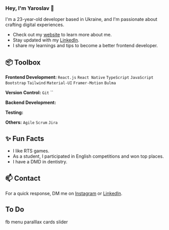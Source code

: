 ### Hey, I'm Yaroslav 👋  

I'm a 23-year-old developer based in Ukraine, and I'm passionate about crafting digital experiences. 

- Check out my [website]() to learn more about me.
- Stay updated with my [LinkedIn]().
- I share my learnings and tips to become a better frontend developer.
 
## 📦 Toolbox

**Frontend Development:** `React.js` `React Native` `TypeScript` `JavaScript` `Bootstrap` `Tailwind` `Material-UI` `Framer-Motion` `Bulma`
 
**Version Control:** `Git` ``

**Backend Development:** 

**Testing:** 

**Others:** `Agile` `Scrum` `Jira` 
 
## ✨ Fun Facts 

- I like RTS games.
- As a student, I participated in English competitions and won top places.
- I have a DMD in dentistry.

## 📫 Contact

 For a quick response, DM me on [Instagram]() or [LinkedIn](). 

## To Do

fb menu
paralllax
cards
slider

